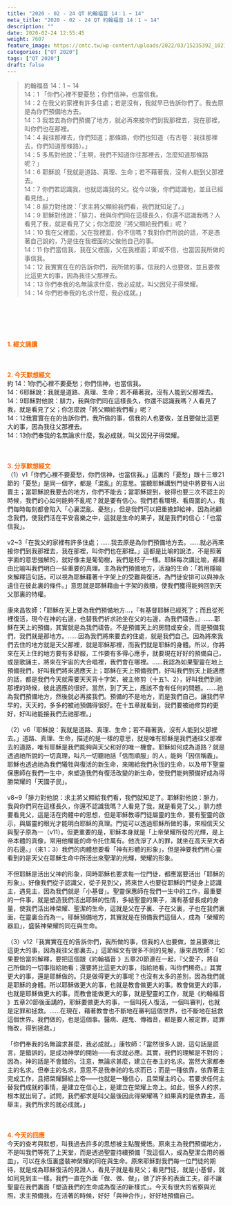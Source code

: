 ```yaml
---
title: "2020 - 02 - 24 QT 約翰福音 14：1 ~ 14"
meta_title: "2020 - 02 - 24 QT 約翰福音 14：1 ~ 14"
description: ""
date: 2020-02-24 12:55:45
weight: 7607
feature_image: https://cmtc.tw/wp-content/uploads/2022/03/15235392_10211799862337740_180693556567566654_o-1.webp
categories: ["QT 2020"]
tags: ["QT 2020"]
draft: false
---
```


<blockquote>約翰福音 14：1 ~ 14<br />
14：1 「你們心裡不要憂愁；你們信神，也當信我。<br />
14：2 在我父的家裡有許多住處；若是沒有，我就早已告訴你們了。我去原是為你們預備地方去。<br />
14：3 我若去為你們預備了地方，就必再來接你們到我那裡去，我在那裡，叫你們也在那裡。<br />
14：4 我往那裡去，你們知道；那條路，你們也知道（有古卷：我往那裡去，你們知道那條路）。」<br />
14：5 多馬對他說：「主啊，我們不知道你往那裡去，怎麼知道那條路呢？」<br />
14：6 耶穌說「我就是道路、真理、生命；若不藉著我，沒有人能到父那裡去。<br />
14：7 你們若認識我，也就認識我的父。從今以後，你們認識他，並且已經看見他。」<br />
14：8 腓力對他說：「求主將父顯給我們看，我們就知足了。」<br />
14：9 耶穌對他說：「腓力，我與你們同在這樣長久，你還不認識我嗎？人看見了我，就是看見了父；你怎麼說『將父顯給我們看』呢？<br />
14：10 我在父裡面，父在我裡面，你不信嗎？我對你們所說的話，不是憑著自己說的，乃是住在我裡面的父做他自己的事。<br />
14：11 你們當信我，我在父裡面，父在我裡面；即或不信，也當因我所做的事信我。<br />
14：12 我實實在在的告訴你們，我所做的事，信我的人也要做，並且要做比這更大的事，因為我往父那裡去。<br />
14：13 你們奉我的名無論求什麼，我必成就，叫父因兒子得榮耀。<br />
14：14 你們若奉我的名求什麼，我必成就。」</blockquote><br />
&nbsp;<br />
<br />
&nbsp;<br />
<br />
<span style="color: #ff6600;"><strong>1. </strong><strong>經文誦讀</strong></span><br />
<br />
<span style="color: #ff6600;"><strong> </strong></span><br />
<br />
<span style="color: #ff6600;"><strong>2. 今天默想</strong><strong>經文<br />
</strong></span>約 14：1你們心裡不要憂愁；你們信神，也當信我。<br />
14：6耶穌說：我就是道路、真理、生命；若不藉著我，沒有人能到父那裡去。<br />
14：9耶穌對他說：腓力，我與你們同在這樣長久，你還不認識我嗎？人看見了我，就是看見了父；你怎麼說「將父顯給我們看」呢？<br />
14：12我實實在在的告訴你們，我所做的事，信我的人也要做，並且要做比這更大的事，因為我往父那裡去。<br />
14：13你們奉我的名無論求什麼，我必成就，叫父因兒子得榮耀。<br />
<br />
&nbsp;<br />
<br />
<span style="color: #ff6600;"><strong>3. 分享默想經文<br />
</strong></span>（1）v1「你們心裡不要憂愁，你們信神，也當信我。」這裏的「憂愁」跟十三章21節的「憂愁」是同一個字，都是「混亂」的意思。當聽耶穌講到門徒中將要有人出賣主；當耶穌說我要去的地方，你們不能去；當耶穌提到，彼得也要三次不認主的時候，我們的心如何能夠不亂呢？就是要有信心。我們若看環境、看周圍的人，我們每時每刻都會陷入「心裏混亂、憂愁」，但是我們可以把重擔卸給神，因為祂顧念我們，使我們活在平安喜樂之中，這就是生命的果子，就是我們的信心：「也當信我」。<br />
<br />
v2~3「在我父的家裡有許多住處；……我去原是為你們預備地方去。……就必再來接你們到我那裡去，我在那裡，叫你們也在那裡。」這都是比喻的說法，不是照著字面的意思強解的，就好像主是葡萄樹，我們是枝子一樣。耶穌每次講比喻，都藉由比喻叫我們明白一些重要的真理。主為我們預備地方，活潑的生命：「若用隱喻來解釋這句話，可以視為耶穌藉著十字架上的受難與復活，為門徒安排可以與神永遠住在彼此裏的條件。」意思就是耶穌藉由十字架的救贖，使我們獲得能夠回到天父那裏的特權。<br />
<br />
康來昌牧師：「耶穌在天上要為我們預備地方…，『有基督耶穌已經死了；而且從死裡復活，現今在神的右邊，也替我們祈求祂坐在父的右邊，為我們禱告。』……耶穌在天上的預備，其實就是為我們禱告。不是預備天上的房間或安全，而是預備我們，我們就是那地方。……因為我們將來要去的住處，就是我們自己。因為將來我們去住的地方就是天父那裡，就是耶穌那裡，而我們就是耶穌的身體。所以，你將來在天上住的地方要有多舒服，工作要有多得心應手，就要現在好好的預備自己，或是歌誦主，將來在宇宙的大合唱裡，我們會在哪裡。……我認為如果聖靈在地上預備我們，好叫我們將來適應天上；耶穌在天上預備我們，好叫我們到天上能適應的話，都是我們今天就需要天天背十字架，被主修剪（十五1、2），好叫我們到祂那裡的時候，彼此適應的很好。當然，到了天上，應該不會有任何的問題。……祂為我們預備地方，然後就必再接我們。預備的不是地方，而是我們自己。讓我們早早的，天天的，多多的被祂預備得很好。在十五章就看到，我們要被祂修剪的更好，好叫祂能接我們去祂那裡。」<br />
<br />
（2）v6「耶穌說：我就是道路、真理、生命；若不藉著我，沒有人能到父那裡去。」道路、真理、生命，描述的是一樣的意思，就是唯有耶穌是我們通往父那裡去的道路，唯有耶穌是我們能夠與天父和好的唯一機會。耶穌如何成為道路？就是透過祂所說的一切真理，叫凡一切聽祂話「信而順服」的人，能夠「因信稱義」。耶穌也透過祂為我們犧牲與復活的新生命，來賜給我們永恆的生命，以及帶下聖靈保惠師在我們一生中，來塑造我們有復活改變的新生命，使我們能夠預備好成為得勝榮耀的「天國子民」。<br />
<br />
v8~9「腓力對他說：求主將父顯給我們看，我們就知足了。耶穌對他說：腓力，我與你們同在這樣長久，你還不認識我嗎？人看見了我，就是看見了父。」腓力想要看見父，這是活在肉體中的思想，但是耶穌教導門徒屬靈的生命，要有聖靈的啟示，與屬靈的眼光才能明白耶穌的真理。門徒可以透過耶穌所做的事，來相信天父與聖子原為一（v11）。但更重要的是，耶穌本身就是「上帝榮耀所發的光輝，是上帝本體的真像，常用他權能的命令托住萬有。他洗淨了人的罪，就坐在高天至大者的右邊。」（來1：3）我們的肉體想要看「神有形體的形象」，但是神要我們用心靈看到的是天父在耶穌生命中所活出來聖潔的光輝，榮耀的形象。<br />
<br />
不但耶穌是活出父神的形象，同時耶穌也要求每一位門徒，都應當要活出「耶穌的形象」。好像我們從子認識父，從子見到父，將來世人也要從耶穌的門徒身上認識主，遇見主，因為我們就是「小基督」。聖靈保惠師在我們一生中的工作，最重要的一件事，就是塑造我們活出耶穌的性情，多結聖靈的果子，滿有基督長成的身量，使我們活出神榮耀、聖潔的生命，這就是父在子裏、子在父裏，子也在我們裏面，在靈裏合而為一。耶穌預備地方，其實就是在預備我們這個人，成為「榮耀的器皿」，盛裝神榮耀的同在與生命。<br />
<br />
（3）v12「我實實在在的告訴你們，我所做的事，信我的人也要做，並且要做比這更大的事，因為我往父那裏去。」這節經文有很多不同的見解，康來昌牧師：「如果要恰當的解釋，要把這個跟《約翰福音 》五章20節連在一起，『父愛子，將自己所做的一切事指給祂看；還要將比這更大的事，指給祂看，叫你們稀奇。』其實更大的事，還是耶穌做的。只是做得更大的事呢？也沒有太多的差別，因為我們就是耶穌的身體。所以耶穌做更大的事，也就是教會做更大的事。教會做更大的事，也就是耶穌做更大的事。而教會能做更大的事，就是聖靈的工作，就是《約翰福音 》五章20節後面講的，耶穌要做更大的事，一個叫死人復活，一個叫審判，也就是定罪和拯救。……在現在，藉著教會也不斷地在審判這個世界，也不斷地在拯救這個世界。我們做的，也是這個事。醫病、趕鬼、傳福音，都是要人被定罪，認罪悔改，得到拯救。」<br />
<br />
「你們奉我的名無論求甚麼，我必成就。」康牧師：「當然很多人說，這句話是謊言，是錯誤的，是成功神學的開始——有求就必應。其實，我們的理解是不對的；因為，神的話是不會錯的。注意，無論求甚麼，建立在奉主的名求。當然大家都奉主的名求。但奉主的名求，意思不是我奉祂的名求而已；而是一種依靠，依靠著主完成工作，且把榮耀歸給上帝——也就是一種信心，且榮耀主的心。若要求任何主替我們成就的事情，是建立在信心上，是建立在榮耀上帝上。如此，很多人的求，根本就出局了。試問，我們都求是叫父最後因此得榮耀嗎？如果真的是依靠主，高舉主，我們所求的就必成就。」<br />
<br />
&nbsp;<br />
<br />
<span style="color: #ff6600;"><strong>4. 今天的回應<br />
</strong></span>今天的查考與默想，叫我過去許多的思想被主點醒覺悟。原來主為我們預備地方，不是叫我們等死了上天堂，而是透過聖靈持續預備「我這個人，成為聖潔合用的器皿」，可以在永恆裏盛裝神榮耀的同在與生命。原來耶穌對我們每一位門徒的期待，就是成為耶穌復活的見證人，看見子就是看見父；看見門徒，就是小基督，就如同見到主一樣。我們一直在外面「做、做、做」，做了許多的表面工夫，卻不讓聖靈在我們裏面「塑造我們的生命成為復活的新樣式」。今天有很大的省察與光照，求主預備我，在活著的時候，好好「與神合作」，好好地預備自己。<br />
<br />
&nbsp;
        